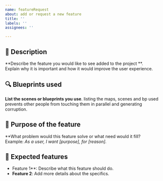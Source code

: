 ```yaml
---
name: featureRequest
about: add or request a new feature
title: ''
labels: ''
assignees: ''

---
```



## 🚀 Description

**Describe the feature you would like to see added to the project **.
Explain why it is important and how it would improve the user experience.

## 🔍 Blueprints used

**List the scenes or blueprints you use**. 
listing the maps, scenes and bp used prevents other people from touching them in parallel and generating corruption.


## 🎯 Purpose of the feature

**What problem would this feature solve or what need would it fill?
Example: *As a user, I want [purpose], for [reason].*

## 📝 Expected features

- Feature 1**: Describe what this feature should do.
- **Feature 2**: Add more details about the specifics.

